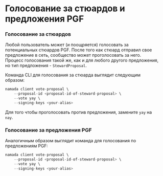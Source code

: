 # Голосование за стюардов и предложения PGF

### Голосование за стюардов

Любой пользователь может (и поощряется) голосовать за потенциальных стюардов PGF. После того как стюард отправил свое предложение в сеть, сообщество может проголосовать за него. Процесс голосования такой же, как и для любого другого предложения, но тип предложения - `StewardProposal`.

Команда CLI для голосования за стюарда выглядит следующим образом:

```rust
namada client vote-proposal \
    --proposal-id <proposal-id-of-steward-proposal> \
    --vote yay \
    --signing-keys <your-alias>
```

Для того чтобы проголосовать против предложения, замените `yay` на `nay`.

### Голосование за предложения PGF

Аналогичным образом выглядит команда для голосования по предложениям PGF:

```rust
namada client vote-proposal \
    --proposal-id <proposal-id-of-steward-proposal> \
    --vote yay \
    --signing-keys <your-alias>
```
